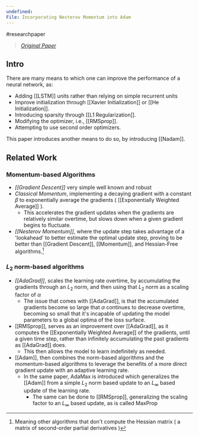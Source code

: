 ```yaml
---
undefined: 
File: Incorporating Nesterov Momentum into Adam
---
```

#researchpaper 

> *[Original Paper](https://cs229.stanford.edu/proj2015/054_report.pdf)*

## **Intro**

There are many means to which one can improve the performance of a neural network, as:
- Adding [[LSTM]] units rather than relying on simple recurrent units
- Improve initialization through [[Xavier Initialization]] or [[He Initialization]].
- Introducing sparsity through [[L1 Regularization]].
- Modifying the optimizer, i.e., [[RMSprop]].
- Attempting to use second order optimizers.

This paper introduces another means to do so, by introducing [[Nadam]].

## **Related Work**

### Momentum-based Algorithms

- *[[Gradient Descent]]* very simple well known and robust
- *Classical Momentum*, implementing a decaying gradient with a constant $\beta$ to exponentially average the gradients ( [[Exponentially Weighted Average]] ).
	- This accelerates the gradient updates when the gradients are relatively similar overtime, but slows down when a given gradient begins to fluctuate.
- *[[Nesterov Momentum]]*, where the update step takes advantage of a 'lookahead' to better estimate the optimal update step, proving to be better than [[Gradient Descent]], [[Momentum]], and Hessian-Free algorithms.[^1]

[^1]: Meaning other algorithms that don't compute the Hessian matrix ( a matrix of second-order partial derivatives )

### $L_2$ norm-based algorithms

- *[[AdaGrad]]*, scales the learning rate overtime, by accumulating the gradients through an $L_2$ norm, and then using that $L_2$ norm as a scaling factor of $\alpha$
	- The issue that comes with [[AdaGrad]], is that the accumulated gradients become so large that $\alpha$ continues to decrease overtime, becoming so small that it's incapable of updating the model parameters to a global optima of the loss surface.
- [[RMSprop]], serves as an improvement over [[AdaGrad]], as it computes the [[Exponentially Weighted Average]] of the gradients, until a given time step, rather than infinitely accumulating the past gradients as [[AdaGrad]] does.
	- This then allows the model to learn indefinitely as needed.
- [[Adam]], then combines the norm-based algorithms and the momentum-based algorithms to leverage the benefits of a more direct gradient update with an adaptive learning rate.
	- In the same paper, AdaMax is introduced which generalizes the [[Adam]] from a simple $L_2$ norm based update to an $L_{\infty}$ based update of the learning rate.
		- The same can be done to [[RMSprop]], generalizing the scaling factor to an $L_{\infty}$ based update, as is called MaxProp